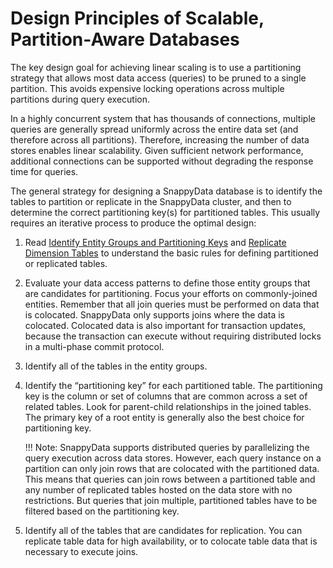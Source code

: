 # Design Principles of Scalable, Partition-Aware Databases

The key design goal for achieving linear scaling is to use a partitioning strategy that allows most data access (queries) to be pruned to a single partition. This avoids expensive locking operations across multiple partitions during query execution.

In a highly concurrent system that has thousands of connections, multiple queries are generally spread uniformly across the entire data set (and therefore across all partitions). Therefore, increasing the number of data stores enables linear scalability. Given sufficient network performance, additional connections can be supported without degrading the response time for queries.

The general strategy for designing a SnappyData database is to identify the tables to partition or replicate in the SnappyData cluster, and then to determine the correct partitioning key(s) for partitioned tables. This usually requires an iterative process to produce the optimal design:

1. Read [Identify Entity Groups and Partitioning Keys](entity_groups.md) and [Replicate Dimension Tables](partitioned_vs_replicated_row.md) to understand the basic rules for defining partitioned or replicated tables.

2. Evaluate your data access patterns to define those entity groups that are candidates for partitioning. Focus your efforts on commonly-joined entities. Remember that all join queries must be performed on data that is colocated. SnappyData only supports joins where the data is colocated. Colocated data is also important for transaction updates, because the transaction can execute without requiring distributed locks in a multi-phase commit protocol.

3. Identify all of the tables in the entity groups.

4. Identify the “partitioning key” for each partitioned table. The partitioning key is the column or set of columns that are common across a set of related tables. Look for parent-child relationships in the joined tables. The primary key of a root entity is generally also the best choice for partitioning key.

	!!! Note:
		SnappyData supports distributed queries by parallelizing the query execution across data stores. However, each query instance on a partition can only join rows that are colocated with the partitioned data. This means that queries can join rows between a partitioned table and any number of replicated tables hosted on the data store with no restrictions. But queries that join multiple, partitioned tables have to be filtered based on the partitioning key. 
    
5. Identify all of the tables that are candidates for replication. You can replicate table data for high availability, or to colocate table data that is necessary to execute joins.
